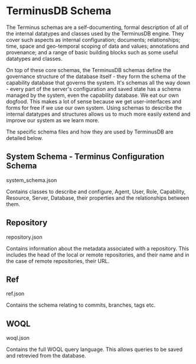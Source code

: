 # TerminusDB Schema

The Terminus schemas are a self-documenting, formal description of all of the internal datatypes and classes used by the TerminusDB engine. They cover such aspects as internal configuration; documents; relationships; time, space and geo-temporal scoping of data and values; annotations and provenance; and a range of basic building blocks such as some useful datatypes and classes.

On top of these core schemas, the TerminusDB schemas define the governance structure of the database itself - they form the schema of the capability database that governs the system. It's schemas all the way down - every part of the server's configuration and saved state has a schema managed by the system, even the capability database. We eat our own dogfood. This makes a lot of sense because we get user-interfaces and forms for free if we use our own system. Using schemas to describe the internal datatypes and structures allows us to much more easily extend and improve our system as we learn more.

The specific schema files and how they are used by TerminusDB are detailed below.

## System Schema - Terminus Configuration Schema
system_schema.json

Contains classes to describe and configure, Agent, User, Role, Capability, Resource, Server, Database, their properties and the relationships between them.

## Repository
repository.json

Contains information about the metadata associated with a repository. This includes the head of the local or remote repositories, and their name and in the case of remote repositories,
their URL.

## Ref
ref.json

Contains the schema relating to commits, branches, tags etc.

## WOQL
woql.json

Contains the full WOQL query language. This allows queries to be saved
and retrevied from the database.
